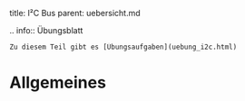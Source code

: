 title: I&sup2;C Bus
parent: uebersicht.md

.. info:: Übungsblatt

    Zu diesem Teil gibt es [Übungsaufgaben](uebung_i2c.html)

# Allgemeines

